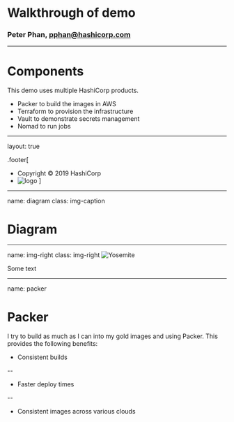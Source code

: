 # Walkthrough of demo
### Peter Phan, pphan@hashicorp.com

---
# Components

This demo uses multiple HashiCorp products.
- Packer to build the images in AWS
- Terraform to provision the infrastructure
- Vault to demonstrate secrets management
- Nomad to run jobs

---
layout: true

.footer[
- Copyright © 2019 HashiCorp
- ![logo](https://hashicorp.github.io/field-workshops-assets/assets/logos/HashiCorp_Icon_Black.svg)
]

---
name: diagram
class: img-caption
# Diagram

---
name: img-right
class: img-right
![Yosemite](https://story.xaprb.com/slides/adirondack/leo-serrat-533922-unsplash.jpg)

Some text

---
name: packer
<!-- class: col-2 -->
# Packer

I try to build as much as I can into my gold images and using Packer. This provides the following benefits:
- Consistent builds

--
- Faster deploy times

--
- Consistent images across various clouds
